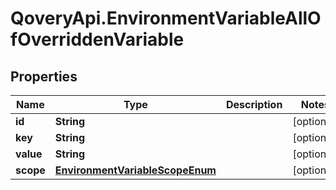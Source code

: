 # QoveryApi.EnvironmentVariableAllOfOverriddenVariable

## Properties

Name | Type | Description | Notes
------------ | ------------- | ------------- | -------------
**id** | **String** |  | [optional] 
**key** | **String** |  | [optional] 
**value** | **String** |  | [optional] 
**scope** | [**EnvironmentVariableScopeEnum**](EnvironmentVariableScopeEnum.md) |  | [optional] 


